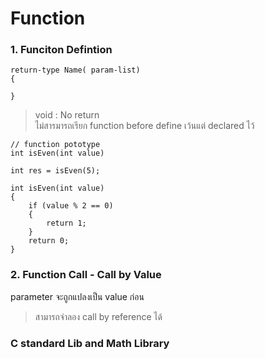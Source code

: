 # Function

### 1. Funciton Defintion

```
return-type Name( param-list)
{

}
```

> void : No return \
> ไม่สารมารถเรียก function before define เว้นแต่ declared ไว้

```
// function pototype
int isEven(int value)

int res = isEven(5);

int isEven(int value)
{
	if (value % 2 == 0)
	{
		return 1;
	}
	return 0;
}
```

### 2. Function Call - Call by Value

parameter จะถูกแปลงเป็น value ก่อน

> สามารถจำลอง call by reference ได้

### C standard Lib and Math Library
